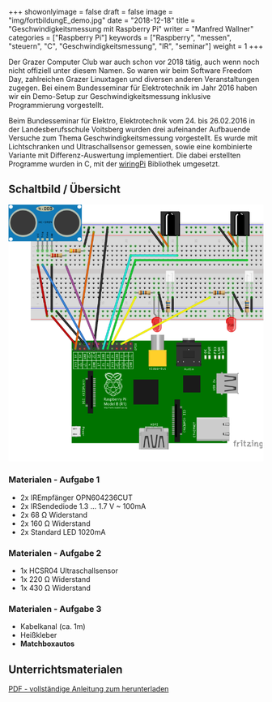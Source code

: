 ﻿+++
showonlyimage = false
draft = false
image = "img/fortbildungE_demo.jpg"
date = "2018-12-18"
title = "Geschwindigkeitsmessung mit Raspberry Pi"
writer = "Manfred Wallner"
categories = ["Raspberry Pi"]
keywords = ["Raspberry", "messen", "steuern", "C", "Geschwindigkeitsmessung", "IR", "seminar"]
weight = 1
+++

Der Grazer Computer Club war auch schon vor 2018 tätig, auch wenn noch nicht offiziell unter diesem Namen.
So waren wir beim Software Freedom Day, zahlreichen Grazer Linuxtagen und diversen anderen Veranstaltungen zugegen. Bei einem Bundesseminar für Elektrotechnik im Jahr 2016 haben wir ein Demo-Setup zur Geschwindigkeitsmessung inklusive Programmierung vorgestellt.

<!--more-->

Beim Bundesseminar für Elektro,­ Elektrotechnik vom 24. bis 26.02.2016 in der Landesberufsschule Voitsberg wurden drei aufeinander Aufbauende Versuche zum Thema Geschwindigkeitsmessung vorgestellt.
Es wurde mit Lichtschranken und Ultraschallsensor gemessen, sowie eine kombinierte Variante mit Differenz-Auswertung implementiert.
Die dabei erstellten Programme wurden in C, mit der [wiringPi](http://wiringpi.com/) Bibliothek umgesetzt.

## Schaltbild / Übersicht

![ALT](../../img/fortbildungE_gesamtschaltbild_bb.png)

### Materialen - Aufgabe 1

* 2x IR­Empfänger OPN6042­36­CUT
* 2x IR­Sendediode 1.3 ... 1.7 V ~ 100mA
* 2x 68 Ω Widerstand
* 2x 160 Ω Widerstand
* 2x Standard LED 10­20mA

### Materialen - Aufgabe 2

* 1x HC­SR04 Ultraschallsensor
* 1x 220 Ω Widerstand
* 1x 430 Ω Widerstand

### Materialen - Aufgabe 3

* Kabelkanal (ca. 1m)
* Heißkleber
* **Matchboxautos**

## Unterrichtsmaterialen

[PDF - vollständige Anleitung zum herunterladen](https://github.com/GrazerComputerClub/Talk/blob/master/FortbildungE_Geschwindigkeitsmessung_001.pdf)
